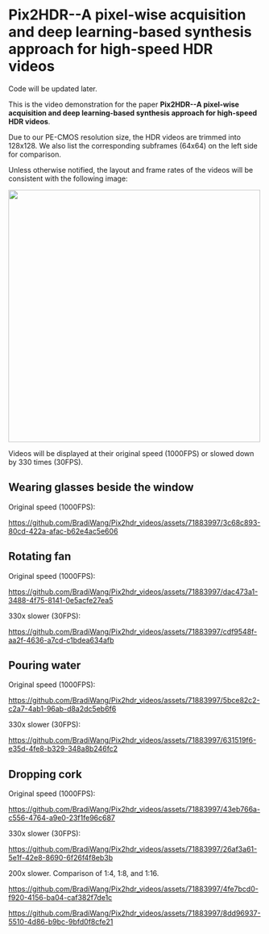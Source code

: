 # Pix2HDR--A pixel-wise acquisition and deep learning-based synthesis approach for high-speed HDR videos

Code will be updated later.

This is the video demonstration for the paper **Pix2HDR--A pixel-wise acquisition and deep learning-based synthesis approach for high-speed HDR videos**. 

Due to our PE-CMOS resolution size, the HDR videos are trimmed into 128x128. We also list the corresponding subframes (64x64) on the left side for comparison. 

Unless otherwise notified, the layout and frame rates of the videos will be consistent with the following image:

<img src="https://github.com/BradiWang/Pix2hdr_videos/assets/71883997/739ceb31-3451-4ede-9d4b-56886aaa295c" width=500px>

Videos will be displayed at their original speed (1000FPS) or slowed down by 330 times (30FPS).


## Wearing glasses beside the window

Original speed (1000FPS):

https://github.com/BradiWang/Pix2hdr_videos/assets/71883997/3c68c893-80cd-422a-afac-b62e4ac5e606

## Rotating fan
Original speed (1000FPS):

https://github.com/BradiWang/Pix2hdr_videos/assets/71883997/dac473a1-3488-4f75-8141-0e5acfe27ea5

330x slower (30FPS):

https://github.com/BradiWang/Pix2hdr_videos/assets/71883997/cdf9548f-aa2f-4636-a7cd-c1bdea634afb

## Pouring water
Original speed (1000FPS): 

https://github.com/BradiWang/Pix2hdr_videos/assets/71883997/5bce82c2-c2a7-4ab1-96ab-d8a2dc5eb6f6

330x slower (30FPS):

https://github.com/BradiWang/Pix2hdr_videos/assets/71883997/631519f6-e35d-4fe8-b329-348a8b246fc2

## Dropping cork
Original speed (1000FPS): 

https://github.com/BradiWang/Pix2hdr_videos/assets/71883997/43eb766a-c556-4764-a9e0-23f1fe96c687

330x slower (30FPS):

https://github.com/BradiWang/Pix2hdr_videos/assets/71883997/26af3a61-5e1f-42e8-8690-6f26f4f8eb3b





200x slower. Comparison of 1:4, 1:8, and 1:16.

https://github.com/BradiWang/Pix2hdr_videos/assets/71883997/4fe7bcd0-f920-4156-ba04-caf382f7de1c

https://github.com/BradiWang/Pix2hdr_videos/assets/71883997/8dd96937-5510-4d86-b9bc-9bfd0f8cfe21
